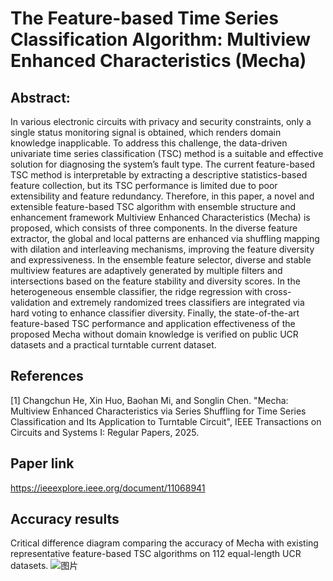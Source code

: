 # The Feature-based Time Series Classification Algorithm: Multiview Enhanced Characteristics (Mecha)

## Abstract:
In various electronic circuits with privacy and security constraints, only a single status monitoring signal is obtained, which renders domain knowledge inapplicable. To address this challenge, the data-driven univariate time series classification (TSC) method is a suitable and effective solution for diagnosing the system’s fault type. The current feature-based TSC method is interpretable by extracting a descriptive statistics-based feature collection, but its TSC performance is limited due to poor extensibility and feature redundancy. Therefore, in this paper, a novel and extensible feature-based TSC algorithm with ensemble structure and enhancement framework Multiview Enhanced Characteristics (Mecha) is proposed, which consists of three components. In the diverse feature extractor, the global and local patterns are enhanced via shuffling mapping with dilation and interleaving mechanisms, improving the feature diversity and expressiveness. In the ensemble feature selector, diverse and stable multiview features are adaptively generated by multiple filters and intersections based on the feature stability and diversity scores. In the heterogeneous ensemble classifier, the ridge regression with cross-validation and extremely randomized trees classifiers are integrated via hard voting to enhance classifier diversity. Finally, the state-of-the-art feature-based TSC performance and application effectiveness of the proposed Mecha without domain knowledge is verified on public UCR datasets and a practical turntable current dataset.

## References
[1] Changchun He, Xin Huo, Baohan Mi, and Songlin Chen. "Mecha: Multiview Enhanced Characteristics  via Series Shuffling  for Time Series Classification and Its Application to Turntable Circuit",  IEEE Transactions on Circuits and Systems I: Regular Papers, 2025.

## Paper link
https://ieeexplore.ieee.org/document/11068941

## Accuracy results
Critical difference diagram comparing the accuracy of Mecha with existing representative feature-based TSC algorithms on 112 equal-length UCR datasets.
![图片](https://github.com/user-attachments/assets/81e85551-3d66-4063-a025-5f030804e856)


